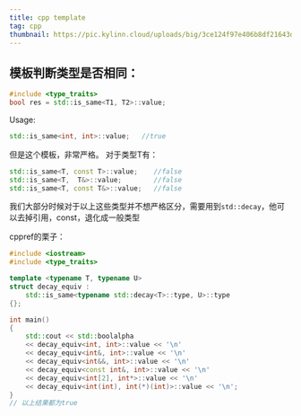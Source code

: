 ```yaml
---
title: cpp template 
tag: cpp
thumbnail: https://pic.kylinn.cloud/uploads/big/3ce124f97e406b8df21643d57ec4223f.jpg
---
```


## 模板判断类型是否相同：
```cpp
#include <type_traits>
bool res = std::is_same<T1, T2>::value;
```
Usage:
```cpp
std::is_same<int, int>::value;   //true
```
但是这个模板，非常严格。
对于类型T有：
```cpp
std::is_same<T, const T>::value;    //false
std::is_same<T,  T&>::value;        //false
std::is_same<T, const T&>::value;   //false
```
我们大部分时候对于以上这些类型并不想严格区分，需要用到`std::decay`，他可以去掉引用，const，退化成一般类型

cppref的栗子：
```cpp
#include <iostream>
#include <type_traits>

template <typename T, typename U>
struct decay_equiv : 
    std::is_same<typename std::decay<T>::type, U>::type 
{};

int main()
{
    std::cout << std::boolalpha
    << decay_equiv<int, int>::value << '\n'
    << decay_equiv<int&, int>::value << '\n'
    << decay_equiv<int&&, int>::value << '\n'
    << decay_equiv<const int&, int>::value << '\n'
    << decay_equiv<int[2], int*>::value << '\n'
    << decay_equiv<int(int), int(*)(int)>::value << '\n';
}
// 以上结果都为true
```